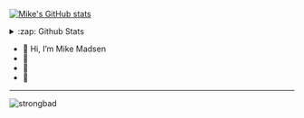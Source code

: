 
[![Mike's GitHub stats](https://github-readme-stats.vercel.app/api?username=memadsen&show=reviews,discussions_started,discussions_answered,prs_merged,prs_merged_percentage&show_icons=true&theme=radical)](https://github.com/anuraghazra/github-readme-stats)


<details>
  <summary>:zap: Github Stats</summary>summary>

  <img align="left" src="https://smol-cls-github-readme-stats.vercel.app/api?username=memadsen&show=reviews,discussions_started,discussions_answered,prs_merged,prs_merged_percentage&show_icons=true&hide_border=true&theme=radical" />

</details>

- 👋 Hi, I’m Mike Madsen
- 👀 
- 🌱 
- 💞️ 

<!---
elxsj/elxsj is a ✨ special ✨ repository because its `README.md` (this file) appears on your GitHub profile.
You can click the Preview link to take a look at your changes.
--->

--------

![strongbad](https://user-images.githubusercontent.com/93400240/232605166-7ecdf496-0683-45ad-b888-2ac2070ea2f0.gif)
